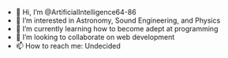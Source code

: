 - 👋 Hi, I’m @ArtificialIntelligence64-86
- 👀 I’m interested in Astronomy, Sound Engineering, and Physics
- 🌱 I’m currently learning how to become adept at programming
- 💞️ I’m looking to collaborate on web development
- 📫 How to reach me: Undecided

<!---
ArtificialIntelligence64-86/ArtificialIntelligence64-86 is a ✨ special ✨ repository because its `README.md` (this file) appears on your GitHub profile.
You can click the Preview link to take a look at your changes.
--->
